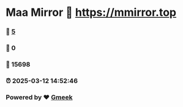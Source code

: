 # Maa Mirror :link: https://mmirror.top 
### :page_facing_up: [5](https://mmirror.top/tag.html) 
### :speech_balloon: 0 
### :hibiscus: 15698 
### :alarm_clock: 2025-03-12 14:52:46 
### Powered by :heart: [Gmeek](https://github.com/Meekdai/Gmeek)
